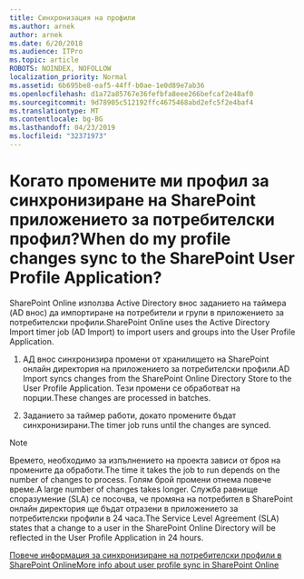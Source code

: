 ```yaml
---
title: Синхронизация на профили
ms.author: arnek
author: arnek
ms.date: 6/20/2018
ms.audience: ITPro
ms.topic: article
ROBOTS: NOINDEX, NOFOLLOW
localization_priority: Normal
ms.assetid: 6b695be8-eaf5-44ff-b0ae-1e0d89e7ab36
ms.openlocfilehash: d1a72a85767e36fefbfa8eee266befcaf2e48af0
ms.sourcegitcommit: 9d78905c512192ffc4675468abd2efc5f2e4baf4
ms.translationtype: MT
ms.contentlocale: bg-BG
ms.lasthandoff: 04/23/2019
ms.locfileid: "32371973"
---
```

# <a name="when-do-my-profile-changes-sync-to-the-sharepoint-user-profile-application"></a><span data-ttu-id="50246-102">Когато промените ми профил за синхронизиране на SharePoint приложението за потребителски профил?</span><span class="sxs-lookup"><span data-stu-id="50246-102">When do my profile changes sync to the SharePoint User Profile Application?</span></span>

<span data-ttu-id="50246-103">SharePoint Online използва Active Directory внос заданието на таймера (AD внос) да импортиране на потребители и групи в приложението за потребителски профили.</span><span class="sxs-lookup"><span data-stu-id="50246-103">SharePoint Online uses the Active Directory Import timer job (AD Import) to import users and groups into the User Profile Application.</span></span> 
  
1. <span data-ttu-id="50246-104">АД внос синхронизира промени от хранилището на SharePoint онлайн директория на приложението за потребителски профили.</span><span class="sxs-lookup"><span data-stu-id="50246-104">AD Import syncs changes from the SharePoint Online Directory Store to the User Profile Application.</span></span> <span data-ttu-id="50246-105">Тези промени се обработват на порции.</span><span class="sxs-lookup"><span data-stu-id="50246-105">These changes are processed in batches.</span></span>
    
2. <span data-ttu-id="50246-106">Заданието за таймер работи, докато промените бъдат синхронизирани.</span><span class="sxs-lookup"><span data-stu-id="50246-106">The timer job runs until the changes are synced.</span></span>
    
> [!NOTE]
> <span data-ttu-id="50246-107">Времето, необходимо за изпълнението на проекта зависи от броя на промените да обработи.</span><span class="sxs-lookup"><span data-stu-id="50246-107">The time it takes the job to run depends on the number of changes to process.</span></span> <span data-ttu-id="50246-108">Голям брой промени отнема повече време.</span><span class="sxs-lookup"><span data-stu-id="50246-108">A large number of changes takes longer.</span></span> <span data-ttu-id="50246-109">Служба равнище споразумение (SLA) се посочва, че промяна на потребител в SharePoint онлайн директория ще бъдат отразени в приложението за потребителски профили в 24 часа.</span><span class="sxs-lookup"><span data-stu-id="50246-109">The Service Level Agreement (SLA) states that a change to a user in the SharePoint Online Directory will be reflected in the User Profile Application in 24 hours.</span></span> 
  
[<span data-ttu-id="50246-110">Повече информация за синхронизиране на потребителски профили в SharePoint Online</span><span class="sxs-lookup"><span data-stu-id="50246-110">More info about user profile sync in SharePoint Online</span></span>](https://go.microsoft.com/fwlink/?linkid=875671)
  

